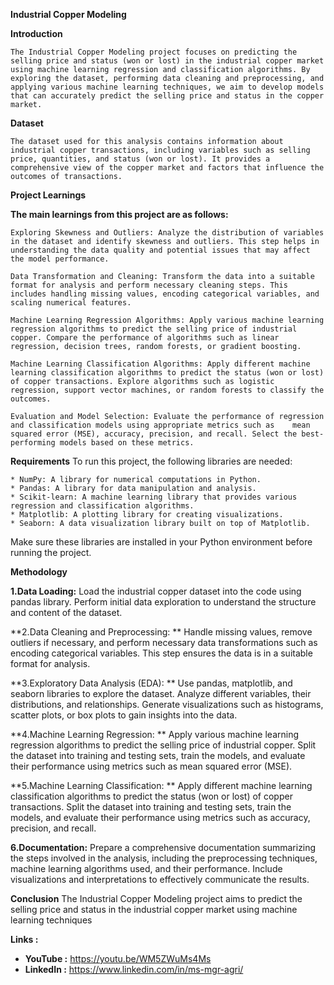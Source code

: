 **Industrial Copper Modeling**

**Introduction**

    The Industrial Copper Modeling project focuses on predicting the selling price and status (won or lost) in the industrial copper market using machine learning regression and classification algorithms. By exploring the dataset, performing data cleaning and preprocessing, and applying various machine learning techniques, we aim to develop models that can accurately predict the selling price and status in the copper market.

**Dataset**

    The dataset used for this analysis contains information about industrial copper transactions, including variables such as selling price, quantities, and status (won or lost). It provides a comprehensive view of the copper market and factors that influence the outcomes of transactions.

**Project Learnings**

**The main learnings from this project are as follows:**

    Exploring Skewness and Outliers: Analyze the distribution of variables in the dataset and identify skewness and outliers. This step helps in understanding the data quality and potential issues that may affect the model performance.

    Data Transformation and Cleaning: Transform the data into a suitable format for analysis and perform necessary cleaning steps. This includes handling missing values, encoding categorical variables, and scaling numerical features.

    Machine Learning Regression Algorithms: Apply various machine learning regression algorithms to predict the selling price of industrial copper. Compare the performance of algorithms such as linear regression, decision trees, random forests, or gradient boosting.

    Machine Learning Classification Algorithms: Apply different machine learning classification algorithms to predict the status (won or lost) of copper transactions. Explore algorithms such as logistic regression, support vector machines, or random forests to classify the outcomes.

    Evaluation and Model Selection: Evaluate the performance of regression and classification models using appropriate metrics such as    mean squared error (MSE), accuracy, precision, and recall. Select the best-performing models based on these metrics.

**Requirements**
To run this project, the following libraries are needed:

    * NumPy: A library for numerical computations in Python.
    * Pandas: A library for data manipulation and analysis.
    * Scikit-learn: A machine learning library that provides various regression and classification algorithms.
    * Matplotlib: A plotting library for creating visualizations.
    * Seaborn: A data visualization library built on top of Matplotlib.
Make sure these libraries are installed in your Python environment before running the project.

**Methodology**

**1.Data Loading:**
  Load the industrial copper dataset into the code using pandas library. Perform initial data exploration to understand the structure and content of the dataset.

**2.Data Cleaning and Preprocessing: **
  Handle missing values, remove outliers if necessary, and perform necessary data transformations such as encoding categorical variables. This step ensures the data is in a suitable format for analysis.

**3.Exploratory Data Analysis (EDA): **
  Use pandas, matplotlib, and seaborn libraries to explore the dataset. Analyze different variables, their distributions, and relationships. Generate visualizations such as histograms, scatter plots, or box plots to gain insights into the data.

**4.Machine Learning Regression:  **
  Apply various machine learning regression algorithms to predict the selling price of industrial copper. Split the dataset into training and testing sets, train the models, and evaluate their performance using metrics such as mean squared error (MSE).

**5.Machine Learning Classification: **
  Apply different machine learning classification algorithms to predict the status (won or lost) of copper transactions. Split the dataset into training and testing sets, train the models, and evaluate their performance using metrics such as accuracy, precision, and recall.

**6.Documentation:**
  Prepare a comprehensive documentation summarizing the steps involved in the analysis, including the preprocessing techniques, machine learning algorithms used, and their performance. Include visualizations and interpretations to effectively communicate the results.

**Conclusion**
  The Industrial Copper Modeling project aims to predict the selling price and status in the industrial copper market using machine learning techniques

  **Links :**

  * **YouTube  :** https://youtu.be/WM5ZWuMs4Ms
  * **LinkedIn :** https://www.linkedin.com/in/ms-mgr-agri/
